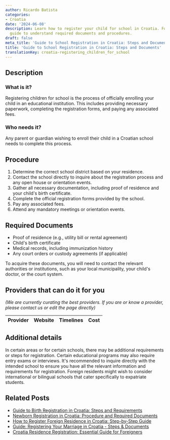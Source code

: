 ```yaml
---
author: Ricardo Batista
categories:
- Croatia
date: '2024-06-08'
description: Learn how to register your child for school in Croatia. Follow our step-by-step
  guide to understand required documents and procedures.
draft: false
meta_title: 'Guide to School Registration in Croatia: Steps and Documents'
title: 'Guide to School Registration in Croatia: Steps and Documents'
translationKey: croatia-registering_children_for_school
---
```


## Description
### What is it?
Registering children for school is the process of officially enrolling your child in an educational institution. This includes providing necessary paperwork, completing the registration forms, and paying any associated fees.

### Who needs it?
Any parent or guardian wishing to enroll their child in a Croatian school needs to complete this process.

## Procedure

1. Determine the correct school district based on your residence.
2. Contact the school directly to inquire about the registration process and any open house or orientation events.
3. Gather all necessary documentation, including proof of residence and your child's birth certificate.
4. Complete the official registration forms provided by the school.
5. Pay any associated fees.
6. Attend any mandatory meetings or orientation events.

## Required Documents

- Proof of residence (e.g., utility bill or rental agreement)
- Child's birth certificate
- Medical records, including immunization history
- Any court orders or custody agreements (if applicable)

To acquire these documents, you will need to contact the relevant authorities or institutions, such as your local municipality, your child's doctor, or the court system. 

## Providers that can do it for you

_(We are currently curating the best providers. If you are or know a provider, please contact us or edit the page directly)_

| Provider        |     Website     |     Timelines    |       Cost      |
| --------------- | --------------- |  :-------------: | :-------------: |

## Additional details

In certain areas or for certain schools, there may be additional requirements or steps for registration. Certain educational programs may also require entry exams or interviews. It's recommended to inquire directly with the intended school to ensure you have all the relevant information and requirements for registration. Foreign residents might wish to consider international or bilingual schools that cater specifically to expatriate students.


## Related Posts

- [Guide to Birth Registration in Croatia: Steps and Requirements](https://tramitit.com/guides/croatia/entry_into_the_birth_register/)
- [Newborn Registration in Croatia: Procedure and Required Documents](https://tramitit.com/guides/croatia/newborn_registration_process/)
- [How to Register Foreign Residence in Croatia: Step-by-Step Guide](https://tramitit.com/guides/croatia/registration_of_foreigners_residence/)
- [Guide: Registering Your Marriage in Croatia - Steps & Documents](https://tramitit.com/guides/croatia/entry_into_the_marriage_register/)
- [Croatia Residence Registration: Essential Guide for Foreigners](https://tramitit.com/guides/croatia/residence_registration/)